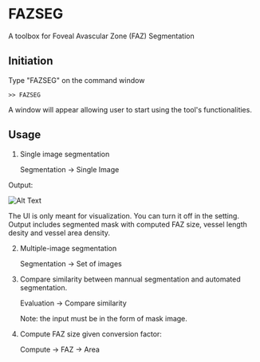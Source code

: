 # FAZSEG
A toolbox for Foveal Avascular Zone (FAZ) Segmentation

## Initiation
Type "FAZSEG" on the command window
```
>> FAZSEG
```
A window will appear allowing user to start using the tool's functionalities.

## Usage
1. Single image segmentation

    Segmentation -> Single Image

Output:

![Alt Text](https://media.giphy.com/media/htXd8azBvydKnWxsy3/giphy.gif)

The UI is only meant for visualization. You can turn it off in the setting. Output includes segmented mask with computed FAZ size, vessel length desity and vessel area density.

2. Multiple-image segmentation

    Segmentation -> Set of images

3. Compare similarity between mannual segmentation and automated segmentation.

    Evaluation -> Compare similarity

    Note: the input must be in the form of mask image.

4. Compute FAZ size given conversion factor:

    Compute -> FAZ -> Area


